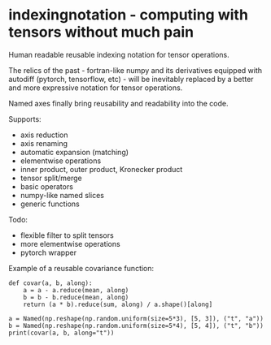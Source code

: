 # indexingnotation - computing with tensors without much pain

Human readable reusable indexing notation for tensor operations.

The relics of the past - fortran-like numpy and its derivatives equipped with autodiff (pytorch, tensorflow, etc) - will be inevitably replaced by a better and more expressive notation for tensor operations. 
 
Named axes finally bring reusability and readability into the code.

Supports:
 - axis reduction
 - axis renaming
 - automatic expansion (matching)
 - elementwise operations
 - inner product, outer product, Kronecker product
 - tensor split/merge
 - basic operators
 - numpy-like named slices
 - generic functions
 
Todo:
 - flexible filter to split tensors
 - more elementwise operations
 - pytorch wrapper


Example of a reusable covariance function:

    def covar(a, b, along):
        a = a - a.reduce(mean, along)
        b = b - b.reduce(mean, along)
        return (a * b).reduce(sum, along) / a.shape()[along]

    a = Named(np.reshape(np.random.uniform(size=5*3), [5, 3]), ("t", "a"))
    b = Named(np.reshape(np.random.uniform(size=5*4), [5, 4]), ("t", "b"))
    print(covar(a, b, along="t"))
    
